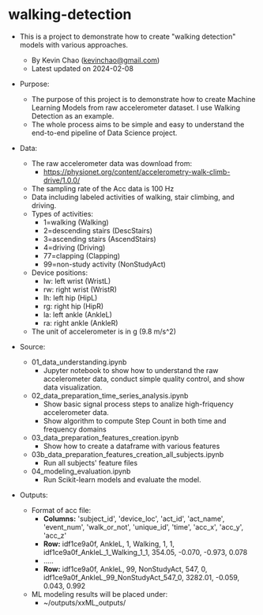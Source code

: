 # walking-detection
* This is a project to demonstrate how to create "walking detection" models with various approaches. 
	* By Kevin Chao (kevinchao@gmail.com)
	* Latest updated on 2024-02-08

* Purpose:
	* The purpose of this project is to demonstrate how to create Machine Learning Models from raw accelerometer dataset. I use Walking Detection as an example.
	* The whole process aims to be simple and easy to understand the end-to-end pipeline of Data Science project.    

* Data:
	* The raw accelerometer data was download from: 
		* https://physionet.org/content/accelerometry-walk-climb-drive/1.0.0/
	* The sampling rate of the Acc data is 100 Hz 
	* Data including labeled activities of walking, stair climbing, and driving.
	* Types of activities:
		* 1=walking (Walking) 
		* 2=descending stairs (DescStairs)
		* 3=ascending stairs (AscendStairs)
		* 4=driving (Driving)
		* 77=clapping (Clapping)
		* 99=non-study activity (NonStudyAct)
	* Device positions:
		* lw: left wrist (WristL)
		* rw: right wrist (WristR)
		* lh: left hip (HipL)
		* rg: right hip (HipR)
		* la: left ankle (AnkleL)
		* ra: right ankle (AnkleR)
	* The unit of accelerometer is in g (9.8 m/s^2)

* Source:
	* 01\_data\_understanding.ipynb
		* Jupyter notebook to show how to understand the raw accelerometer data, conduct simple quality control, and show data visualization.
	* 02\_data\_preparation\_time\_series\_analysis.ipynb
		* Show basic signal process steps to analize high-friquency  accelerometer data. 
		* Show algorithm to compute Step Count in both time and frequency domains
	* 03\_data\_preparation\_features\_creation.ipynb
		* Show how to create a dataframe with various features
	* 03b\_data\_preparation\_features\_creation\_all\_subjects.ipynb
		* Run all subjects' feature files
	* 04\_modeling\_evaluation.ipynb
		* Run Scikit-learn models and evaluate the model. 
* Outputs:
	* Format of acc file:
		* **Columns:** 'subject\_id', 'device\_loc', 'act\_id', 'act\_name', 'event\_num', 'walk\_or\_not', 'unique\_id', 'time', 'acc\_x', 'acc\_y', 'acc\_z' 
		*  **Row:** idf1ce9a0f,	AnkleL,	1,	Walking,	1,	1,	idf1ce9a0f\_AnkleL\_1\_Walking\_1\_1,	354.05,	-0.070,	-0.973,	0.078
		*  .....
		*  **Row:** idf1ce9a0f,	AnkleL,	99,	NonStudyAct,	547,	0,	idf1ce9a0f\_AnkleL\_99\_NonStudyAct\_547\_0,	3282.01,	-0.059,	0.043,	0.992
	*  ML modeling results will be placed under: 
		* ~/outputs/xxML_outputs/
